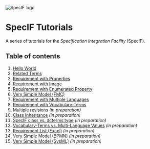 ![SpecIF logo](http://specif.de/files/template/specif-logo.png "SpecIF Specification Integration Facility")

# SpecIF Tutorials

A series of tutorials for the *Specification Integration Facility* (SpecIF). 

## Table of contents
1. [Hello World](./01_Hello-World.md)
1. [Related Terms](./02_Related-Terms.md)
1. [Requirement with Properties](./03_Requirement-with-Properties.md)
1. [Requirement with Image](./04_Requirement-with-Image.md)
1. [Requirement with Enumerated Property](./05_Requirement-with-Enumerated-Property.md)
1. [Very Simple Model (FMC)](./06_Very-Simple-Model-FMC.md)
1. [Requirement with Multiple Languages](./07_Requirement-with-Multiple-Languages.md)
1. [Requirement with Vocabulary-Terms](./08_Requirement-with-Vocabulary-Terms.md)
1. [Multiple revisions]() *(in preparation)*
1. [Class Inheritance]() *(in preparation)*
1. [SpecIF class vs. dcterms:type]() *(in preparation)*
1. [Vocabulary-Terms vs. Multi-Language Values]() *(in preparation)*
1. [Requirement List (Excel)]() *(in preparation)*
1. [Very Simple Model (BPMN)]() *(in preparation)*
1. [Very Simple Model (SysML)]() *(in preparation)*
